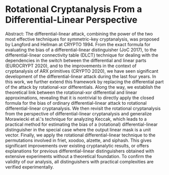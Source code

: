 # Rotational Cryptanalysis From a Differential-Linear Perspective

Abstract: The differential-linear attack, combining the power of the two most effective techniques for symmetric-key
cryptanalysis, was proposed by Langford and Hellman at CRYPTO 1994.
From the exact formula for evaluating the bias of a differential-linear distinguisher (JoC 2017),
to the differential-linear connectivity table (DLCT) technique for dealing with
the dependencies in the switch between the differential and linear parts (EUROCRYPT 2020),
and to the improvements in the context of cryptanalysis of ARX primitives (CRYPTO 2020),
we have seen significant development of the differential-linear attack during the last four years.
In this work, we further extend this framework by replacing
the differential part of the attack by rotational-xor differentials.
Along the way, we establish the theoretical link between
the rotational-xor differential and linear approximations,
revealing that it is nontrivial to directly apply the 
closed formula for the bias of ordinary differential-linear attack
to rotational differential-linear cryptanalysis.
We then revisit the rotational cryptanalysis from the
perspective of differential-linear cryptanalysis and
generalize Morawiecki et al.'s technique for analyzing Keccak,
which leads to a practical method for estimating the
bias of a (rotational) differential-linear distinguisher in
the special case where the output linear mask is a unit vector.
Finally, we apply the rotational differential-linear technique to
the permutations involved in friet, xoodoo, alzette, and siphash.
This gives significant improvements over existing cryptanalytic results,
or offers explanations for previous differential-linear distinguishers obtained
with extensive experiments without a theoretical foundation.
To confirm the validity of our analysis, all distinguishers with
practical complexities are verified experimentally.
